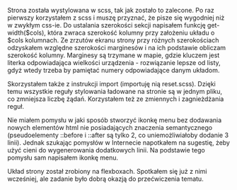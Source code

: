 Strona została wystylowana w scss, tak jak zostało to zalecone. Po raz pierwszy korzystałem z scss i muszę przyznać, że pisze się wygodniej niż w zwykłym css-ie. Do ustalania szerokości sekcji napisałem funkcję get-width($cols), która zwraca szerokość kolumny przy założeniu układu o $cols kolumnach. Ze zrzutów ekranu strony przy różnych szerokościach odzyskałem względne szerokości marginesów i na ich podstawie obliczam szerokość kolumny. Marginesy są trzymane w mapie, gdzie kluczem jest literka odpowiadająca wielkości urządzenia - rozwiązanie lepsze od listy, gdyż wtedy trzeba by pamiętać numery odpowiadające danym układom.

Skorzystałem także z instrukcji import (importuję nią reset.scss). Dzięki temu wszystkie reguły stylowania ładowane na stronie są w jednym pliku, co zmniejsza liczbę żądań.
Korzystałem też ze zmiennych i zagnieżdżania reguł.

Nie miałem pomysłu w jaki sposób stworzyć ikonkę menu bez dodawania nowych elementów html nie posiadających znaczenia semantycznego (pseudoelementy ::before i ::after są tylko 2, co uniemożliwiałoby dodanie 3 linii). Jednak szukając pomysłów w Internecie napotkałem na sugestię, żeby użyć cieni do wygenerowania dodatkowych linii. Na podstawie tego pomysłu sam napisałem ikonkę menu.

Układ strony został zrobiony na flexboxach. Spotkałem się już z nimi wcześniej, ale zadanie było dobrą okazją do przećwiczenia tematu.
